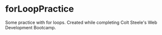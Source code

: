 # forLoopPractice
Some practice with for loops. Created while completing Colt Steele's Web Development Bootcamp.
